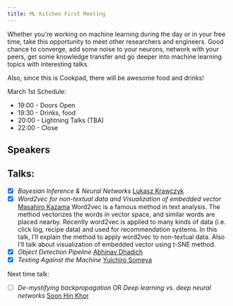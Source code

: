 ```yaml
---
title: ML Kitchen First Meeting
---
```


Whether you're working on machine learning during the day or in your free time, take this opportunity to meet other researchers and engineers. Good chance to converge, add some noise to your neurons, network with your peers, get some knowledge transfer and go deeper into machine learning topics with interesting talks.

Also, since this is Cookpad, there will be awesome food and drinks!

March 1st Schedule:

 - 19:00 - Doors Open
 - 19:30 - Drinks, food
 - 20:00 - Lightning Talks (TBA)
 - 22:00 - Close

## Speakers

## Talks:

- [x] *Bayesian Inference & Neural Networks* [Lukasz Krawczyk](https://github.com/uhho)
- [x] *Word2vec for non-textual data and Visualization of embedded vector* [Masahiro Kazama](https://www.linkedin.com/in/masahiro-kazama-7a0159117)
   Word2vec is a famous method in text analysis. The method vectorizes the words in vector space, and similar words are placed nearby. Recently word2vec is applied to many kinds of data (i.e. click log, recipe data) and used for recommendation systems. In this talk, I’ll explain the method to apply word2vec to non-textual data. Also I’ll talk about visualization of embedded vector using t-SNE method.
- [x] *Object Detection Pipeline* [Abhinav Dhadich](https://github.com/ResByte)
- [x] *Testing Against the Machine* [Yuichiro Someya](https://github.com/ayemos)

Next time talk:
- [ ] *De-mystifying backpropagation* OR *Deep learning vs. deep neural networks* [Soon Hin Khor](https://angel.co/soon-hin-khor)
